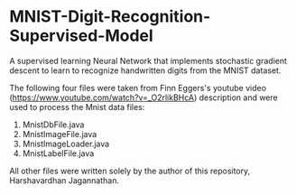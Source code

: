 # MNIST-Digit-Recognition-Supervised-Model
A supervised learning Neural Network that implements stochastic gradient descent to learn to recognize handwritten digits from the MNIST dataset.






The following four files were taken from Finn Eggers's youtube video (https://www.youtube.com/watch?v=_O2rlikBHcA) description and were used to process the Mnist data files:

1. MnistDbFile.java 
2. MnistImageFile.java 
3. MnistImageLoader.java 
4. MnistLabelFile.java 

All other files were written solely by the author of this repository, Harshavardhan Jagannathan.
